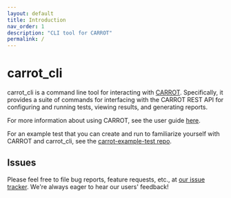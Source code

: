 ```yaml
---
layout: default
title: Introduction
nav_order: 1
description: "CLI tool for CARROT"
permalink: /
---
```


# carrot_cli

carrot_cli is a command line tool for interacting with [CARROT](https://github.com/broadinstitute/carrot). Specifically, it provides a suite of commands for interfacing with the CARROT REST API for configuring and running tests, viewing results, and generating reports.

For more information about using CARROT, see the user guide [here](https://github.com/broadinstitute/carrot/blob/master/UserGuide.md).

For an example test that you can create and run to familiarize yourself with CARROT and carrot_cli, see the [carrot-example-test repo](https://github.com/broadinstitute/carrot-example-test).

## Issues
Please feel free to file bug reports, feature requests, etc., at [our issue tracker](https://github.com/broadinstitute/carrot_cli/issues). We're always eager to hear our users' feedback!